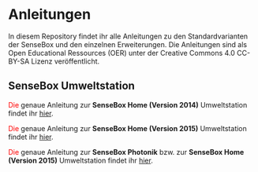 # Anleitungen

In diesem Repository findet ihr alle Anleitungen zu den Standardvarianten der SenseBox und den einzelnen Erweiterungen. Die Anleitungen sind als Open Educational Ressources (OER) unter der Creative Commons 4.0 CC-BY-SA Lizenz veröffentlicht.

## SenseBox Umweltstation

<span style="color:red;">Die</span> genaue Anleitung zur **SenseBox Home (Version 2014)** Umweltstation findet ihr [hier](SenseBoxHome.md).

<span style="color:red;">Die</span> genaue Anleitung zur **SenseBox Home (Version 2015)** Umweltstation findet ihr [hier](SenseBoxHome2015.md).

<span style="color:red;">Die</span> genaue Anleitung zur **SenseBox Photonik** bzw. zur  **SenseBox Home (Version 2015)** Umweltstation findet ihr [hier](SenseBoxPhotonik.md).
